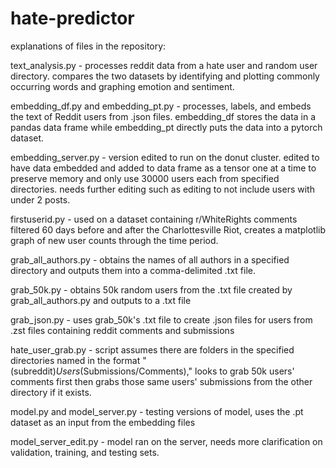 # hate-predictor

explanations of files in the repository:

text_analysis.py - processes reddit data from a hate user and random user directory. compares the two datasets by identifying and plotting commonly occurring words and graphing emotion and sentiment.

embedding_df.py and embedding_pt.py - processes, labels, and embeds the text of Reddit users from .json files. embedding_df stores the data in a pandas data frame while embedding_pt directly puts the data into a pytorch dataset. 

embedding_server.py - version edited to run on the donut cluster. edited to have data embedded and added to data frame as a tensor one at a time to preserve memory and only use 30000 users each from specified directories. needs further editing such as editing to not include users with under 2 posts.

firstuserid.py - used on a dataset containing r/WhiteRights comments filtered 60 days before and after the Charlottesville Riot, creates a matplotlib graph of new user counts through the time period.

grab_all_authors.py - obtains the names of all authors in a specified directory and outputs them into a comma-delimited .txt file.

grab_50k.py - obtains 50k random users from the .txt file created by grab_all_authors.py and outputs to a .txt file

grab_json.py - uses grab_50k's .txt file to create .json files for users from .zst files containing reddit comments and submissions

hate_user_grab.py - script assumes there are folders in the specified directories named in the format "(subreddit)_Users_(Submissions/Comments)," looks to grab 50k users' comments first then grabs those same users' submissions from the other directory if it exists.

model.py and model_server.py - testing versions of model, uses the .pt dataset as an input from the embedding files

model_server_edit.py - model ran on the server, needs more clarification on validation, training, and testing sets.
